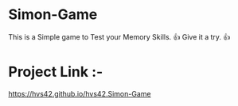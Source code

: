 # Simon-Game

This is a Simple game to Test your Memory Skills. 👍 Give it a try. 👍


# Project Link :- 

https://hvs42.github.io/hvs42.Simon-Game
